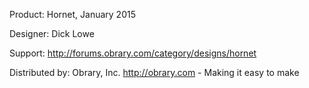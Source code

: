 Product: Hornet, January 2015

Designer: Dick Lowe

Support:  http://forums.obrary.com/category/designs/hornet

Distributed by:  Obrary, Inc.  http://obrary.com - Making it easy to make
